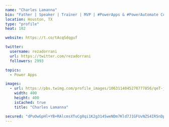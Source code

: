 ```yaml
---
name: "Charles Lamanna"
bio: "Father | Speaker | Trainer | MVP | #PowerApps & #PowerAutomate Community Super User | YouTuber Right-pointing triangle http://youtube.com/c/rezadorrani | Learn - Share - Clockwise rightwards and leftwards open circle arrows"
location: Houston, TX
type: "profile"
heat: 102

website: https://t.co/tAcqSdqguf

twitter:
  username: rezadorrani
  url: https://twitter.com/rezadorrani
  followers: 2993

topics:
  - Power Apps

images:
  - url: https://pbs.twimg.com/profile_images/1063114045270777856/qeT-jpWr_400x400.jpg
    width: 400
    height: 400
    isCached: true
    title: "Charles Lamanna"

secured: "dPuOwGpHl+YB+RAlcmsXTuCg8qi1K2g3145weNDm7Kld7J1GFUvNZS4IR5nDpID80LPoFG+yb/xuTfDFizcSoHvK+jEjSBaNeWwDLuSUhAWnNAaGeKnRtRHwCkZ+eEP25owlWSbKHb1h/ge9b1TG+92zkjObO3vQl9vQDrDxl5Hv42n5pRxoOP8vWBh/khIeqVYqDtVs+eQF/NNeI/H2GiPiRnAD0isXJoignnAIgxJybsn6jJRJiPVOqAH+Eof61iNzIEWS358Y0shbC1tDSes7Uk09HnHbd9YOOJE3rP953FWfzL1EZgcJIVzIT1C77y5VfFBSEagi2jx3f54HOfBI8LqnZ5WKLhp1nN+IQBh80cVGUxLak3I+YthN/9WiBbmwsM5r+zIQzfyQetXmqhyagp2O8njy1COk2ietK14=;+9Vue+dY8XVgKrv2U5d5qA=="
---
```


